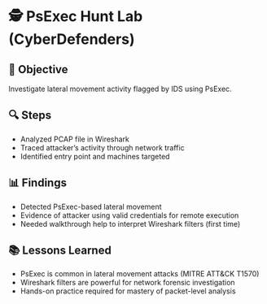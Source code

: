 # 🕵️ PsExec Hunt Lab (CyberDefenders)

## 🎯 Objective
Investigate lateral movement activity flagged by IDS using PsExec.

## 🔍 Steps
- Analyzed PCAP file in Wireshark
- Traced attacker’s activity through network traffic
- Identified entry point and machines targeted

## 📊 Findings
- Detected PsExec-based lateral movement
- Evidence of attacker using valid credentials for remote execution
- Needed walkthrough help to interpret Wireshark filters (first time)

## 📚 Lessons Learned
- PsExec is common in lateral movement attacks (MITRE ATT&CK T1570)
- Wireshark filters are powerful for network forensic investigation
- Hands-on practice required for mastery of packet-level analysis
